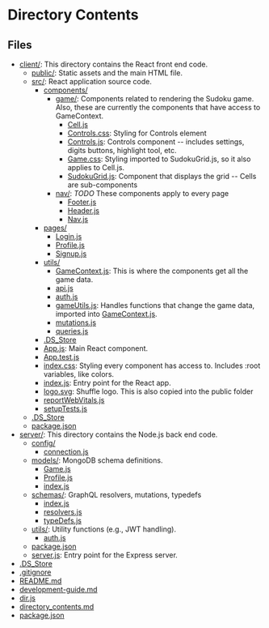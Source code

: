 # Directory Contents

## Files

- [client/](client/): This directory contains the React front end code.
	- [public/](client/public/): Static assets and the main HTML file.
	- [src/](client/src/): React application source code.
		- [components/](client/src/components/)
			- [game/](client/src/components/game/): Components related to rendering the Sudoku game. Also, these are currently the components that have access to GameContext.
				- [Cell.js](client/src/components/game/Cell.js)
				- [Controls.css](client/src/components/game/Controls.css): Styling for Controls element
				- [Controls.js](client/src/components/game/Controls.js): Controls component -- includes settings, digits buttons, highlight tool, etc.
				- [Game.css](client/src/components/game/Game.css): Styling imported to SudokuGrid.js, so it also applies to Cell.js.
				- [SudokuGrid.js](client/src/components/game/SudokuGrid.js): Component that displays the grid -- Cells are sub-components
			- [nav/](client/src/components/nav/): *TODO* These components apply to every page
				- [Footer.js](client/src/components/nav/Footer.js)
				- [Header.js](client/src/components/nav/Header.js)
				- [Nav.js](client/src/components/nav/Nav.js)
		- [pages/](client/src/pages/)
			- [Login.js](client/src/pages/Login.js)
			- [Profile.js](client/src/pages/Profile.js)
			- [Signup.js](client/src/pages/Signup.js)
		- [utils/](client/src/utils/)
			- [GameContext.js](client/src/utils/GameContext.js): This is where the components get all the game data.
			- [api.js](client/src/utils/api.js)
			- [auth.js](client/src/utils/auth.js)
			- [gameUtils.js](client/src/utils/gameUtils.js): Handles functions that change the game data, imported into [GameContext.js](./client/src/contexts/GameContext.js).
			- [mutations.js](client/src/utils/mutations.js)
			- [queries.js](client/src/utils/queries.js)
		- [.DS_Store](client/src/.DS_Store)
		- [App.js](client/src/App.js): Main React component.
		- [App.test.js](client/src/App.test.js)
		- [index.css](client/src/index.css): Styling every component has access to. Includes :root variables, like colors.
		- [index.js](client/src/index.js): Entry point for the React app.
		- [logo.svg](client/src/logo.svg): Shuffle logo. This is also copied into the public folder
		- [reportWebVitals.js](client/src/reportWebVitals.js)
		- [setupTests.js](client/src/setupTests.js)
	- [.DS_Store](client/.DS_Store)
	- [package.json](client/package.json)
- [server/](server/): This directory contains the Node.js back end code.
	- [config/](server/config/)
		- [connection.js](server/config/connection.js)
	- [models/](server/models/): MongoDB schema definitions.
		- [Game.js](server/models/Game.js)
		- [Profile.js](server/models/Profile.js)
		- [index.js](server/models/index.js)
	- [schemas/](server/schemas/): GraphQL resolvers, mutations, typedefs
		- [index.js](server/schemas/index.js)
		- [resolvers.js](server/schemas/resolvers.js)
		- [typeDefs.js](server/schemas/typeDefs.js)
	- [utils/](server/utils/): Utility functions (e.g., JWT handling).
		- [auth.js](server/utils/auth.js)
	- [package.json](server/package.json)
	- [server.js](server/server.js): Entry point for the Express server.
- [.DS_Store](.DS_Store)
- [.gitignore](.gitignore)
- [README.md](README.md)
- [development-guide.md](development-guide.md)
- [dir.js](dir.js)
- [directory_contents.md](directory_contents.md)
- [package.json](package.json)
